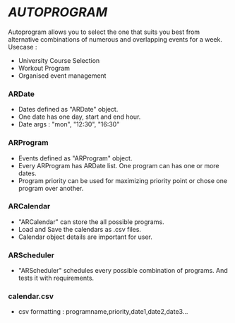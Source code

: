 # *AUTOPROGRAM*

Autoprogram allows you to select the one that suits you best from alternative combinations of numerous and overlapping events for a week.
Usecase : 
* University Course Selection
* Workout Program
* Organised event management

### ARDate
* Dates defined as "ARDate" object.
* One date has one day, start and end hour.
* Date args : "mon", "12:30", "16:30"

### ARProgram
* Events defined as "ARProgram" object.
* Every ARProgram has ARDate list. One program can has one or more dates. 
* Program priority can be used for maximizing priority point or chose one program over another.

### ARCalendar
* "ARCalendar" can store the all possible programs.
* Load and Save the calendars as .csv files.
* Calendar object details are important for user.

### ARScheduler
* "ARScheduler" schedules every possible combination of programs. And tests it with requirements.

### calendar.csv
* csv formatting : programname,priority,date1,date2,date3...